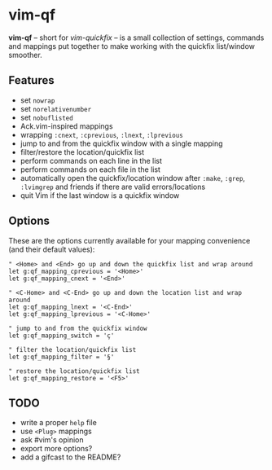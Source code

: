 # vim-qf

**vim-qf** – short for *vim-quickfix* – is a small collection of settings, commands and mappings put together to make working with the quickfix list/window smoother.

## Features

* set `nowrap`
* set `norelativenumber`
* set `nobuflisted`
* Ack.vim-inspired mappings
* wrapping `:cnext`, `:cprevious`, `:lnext`, `:lprevious`
* jump to and from the quickfix window with a single mapping
* filter/restore the location/quickfix list
* perform commands on each line in the list
* perform commands on each file in the list
* automatically open the quickfix/location window after `:make`, `:grep`,
  `:lvimgrep` and friends if there are valid errors/locations
* quit Vim if the last window is a quickfix window

## Options

These are the options currently available for your mapping convenience (and their default values):

    " <Home> and <End> go up and down the quickfix list and wrap around
    let g:qf_mapping_cprevious = '<Home>'
    let g:qf_mapping_cnext = '<End>'

    " <C-Home> and <C-End> go up and down the location list and wrap around
    let g:qf_mapping_lnext = '<C-End>'
    let g:qf_mapping_lprevious = '<C-Home>'

    " jump to and from the quickfix window
    let g:qf_mapping_switch = 'ç'

    " filter the location/quickfix list
    let g:qf_mapping_filter = '§'

    " restore the location/quickfix list
    let g:qf_mapping_restore = '<F5>'

## TODO

* write a proper `help` file
* use `<Plug>` mappings
* ask #vim's opinion
* export more options?
* add a gifcast to the README?
